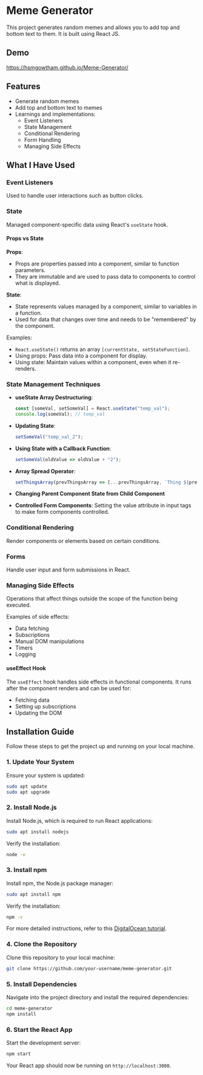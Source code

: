 # Meme Generator

This project generates random memes and allows you to add top and bottom text to them. It is built using React JS.

## Demo
https://hsmgowtham.github.io/Meme-Generator/

## Features

- Generate random memes
- Add top and bottom text to memes
- Learnings and implementations:
  - Event Listeners
  - State Management
  - Conditional Rendering
  - Form Handling
  - Managing Side Effects

## What I Have Used

### Event Listeners

Used to handle user interactions such as button clicks.

### State

Managed component-specific data using React's `useState` hook.

#### Props vs State

**Props**:
- Props are properties passed into a component, similar to function parameters.
- They are immutable and are used to pass data to components to control what is displayed.

**State**:
- State represents values managed by a component, similar to variables in a function.
- Used for data that changes over time and needs to be "remembered" by the component.

Examples:
- `React.useState()` returns an array `[currentState, setStateFunction]`.
- Using props: Pass data into a component for display.
- Using state: Maintain values within a component, even when it re-renders.

### State Management Techniques

- **useState Array Destructuring**:
  ```javascript
  const [someVal, setSomeVal] = React.useState("temp_val");
  console.log(someVal); // temp_val
  ```

- **Updating State**:
  ```javascript
  setSomeVal("temp_val_2");
  ```

- **Using State with a Callback Function**:
  ```javascript
  setSomeVal(oldValue => oldValue + "2");
  ```

- **Array Spread Operator**:
  ```javascript
  setThingsArray(prevThingsArray => [...prevThingsArray, `Thing ${prevThingsArray.length + 1}`]);
  ```

- **Changing Parent Component State from Child Component**

- **Controlled Form Components**:
  Setting the value attribute in input tags to make form components controlled.

### Conditional Rendering

Render components or elements based on certain conditions.

### Forms

Handle user input and form submissions in React.

### Managing Side Effects

Operations that affect things outside the scope of the function being executed.

Examples of side effects:
- Data fetching
- Subscriptions
- Manual DOM manipulations
- Timers
- Logging

#### useEffect Hook

The `useEffect` hook handles side effects in functional components. It runs after the component renders and can be used for:
- Fetching data
- Setting up subscriptions
- Updating the DOM

## Installation Guide

Follow these steps to get the project up and running on your local machine.

### 1. Update Your System

Ensure your system is updated:

```sh
sudo apt update
sudo apt upgrade
```

### 2. Install Node.js

Install Node.js, which is required to run React applications:

```sh
sudo apt install nodejs
```

Verify the installation:

```sh
node -v
```

### 3. Install npm

Install npm, the Node.js package manager:

```sh
sudo apt install npm
```

Verify the installation:

```sh
npm -v
```

For more detailed instructions, refer to this [DigitalOcean tutorial](https://www.digitalocean.com/community/tutorials/how-to-install-node-js-on-ubuntu-20-04).

### 4. Clone the Repository

Clone this repository to your local machine:

```sh
git clone https://github.com/your-username/meme-generator.git
```

### 5. Install Dependencies

Navigate into the project directory and install the required dependencies:

```sh
cd meme-generator
npm install
```

### 6. Start the React App

Start the development server:

```sh
npm start
```

Your React app should now be running on `http://localhost:3000`.

